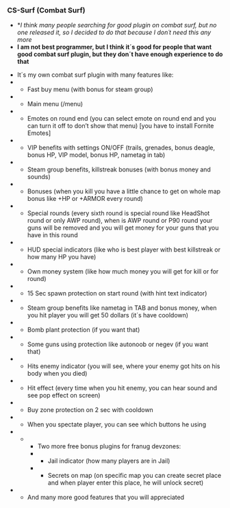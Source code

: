 ### CS-Surf (Combat Surf)
* **I think many people searching for good plugin on combat surf, but no one released it, so I decided to do that because I don´t need this any more*
* **I am not best programmer, but I think it´s good for people that want good combat surf plugin, but they don´t have enough experience to do that**
-	It´s my own combat surf plugin with many features like:
- - Fast buy menu (with bonus for steam group) 
- - Main menu (/menu)
- - Emotes on round end (you can select emote on round end and you can turn it off to don’t show that menu) [you have to install Fornite Emotes]
- - VIP benefits with settings ON/OFF (trails, grenades, bonus deagle, bonus HP, VIP model, bonus HP, nametag in tab)
- - Steam group benefits, killstreak bonuses (with bonus money and sounds) 
- - Bonuses (when you kill you have a little chance to get on whole map bonus like +HP or +ARMOR every round) 
- - Special rounds (every sixth round is special round like HeadShot round or only AWP round), when is AWP round or P90 round your guns will be removed and you will get money for your guns that you have in this round
- - HUD special indicators (like who is best player with best killstreak or how many HP you have)
- - Own money system (like how much money you will get for kill or for round)
- - 15 Sec spawn protection on start round (with hint text indicator)
- - Steam group benefits like nametag in TAB and bonus money, when you hit player you will get 50 dollars (it´s have cooldown)
- - Bomb plant protection (if you want that)
- - Some guns using protection like autonoob or negev (if you want that)
- - Hits enemy indicator (you will see, where your enemy got hits on his body when you died)
- - Hit effect (every time when you hit enemy, you can hear sound and see pop effect on screen)
- - Buy zone protection on 2 sec with cooldown
- - When you spectate player, you can see which buttons he using 
- -	+ Two more free bonus plugins for franug devzones:
    - - Jail indicator (how many players are in Jail)
    - - Secrets on map (on specific map you can create secret place and when player enter this place, he will unlock secret) 
- - And many more good features that you will appreciated
